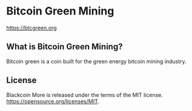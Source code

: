 Bitcoin Green Mining 
=====================================

https://btcgreen.org

What is Bitcoin Green Mining?
----------------
Bitcoin green is a coin built for the green energy bitcoin mining industry.

License
-------

Blackcoin More is released under the terms of the MIT license. https://opensource.org/licenses/MIT.
